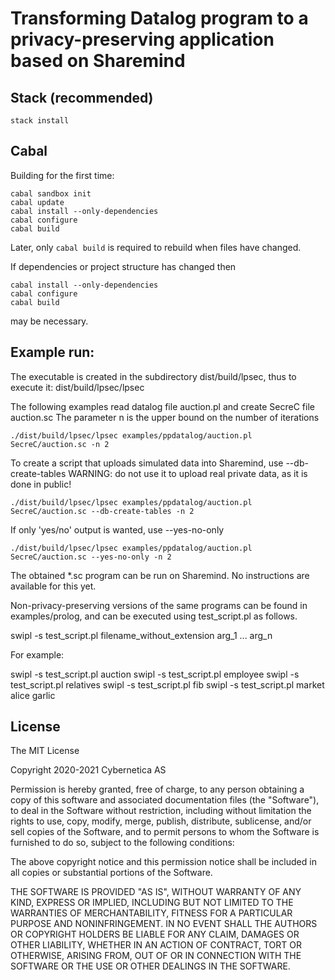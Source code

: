 # Transforming Datalog program to a privacy-preserving application based on Sharemind

## Stack (recommended)

`stack install`

## Cabal

Building for the first time:

```
cabal sandbox init
cabal update
cabal install --only-dependencies
cabal configure
cabal build
```

Later, only 
`cabal build`
is required to rebuild when files have changed.

If dependencies or project structure has changed then

```
cabal install --only-dependencies
cabal configure
cabal build
```

may be necessary.


## Example run:

The executable is created in the subdirectory dist/build/lpsec, thus to execute it:
    dist/build/lpsec/lpsec

The following examples read datalog file auction.pl and create SecreC file auction.sc
The parameter n is the upper bound on the number of iterations

    ./dist/build/lpsec/lpsec examples/ppdatalog/auction.pl SecreC/auction.sc -n 2

To create a script that uploads simulated data into Sharemind, use --db-create-tables
WARNING: do not use it to upload real private data, as it is done in public!

    ./dist/build/lpsec/lpsec examples/ppdatalog/auction.pl SecreC/auction.sc --db-create-tables -n 2

If only 'yes/no' output is wanted, use --yes-no-only

    ./dist/build/lpsec/lpsec examples/ppdatalog/auction.pl SecreC/auction.sc --yes-no-only -n 2

The obtained *.sc program can be run on Sharemind. No instructions are available for this yet.


Non-privacy-preserving versions of the same programs can be found in examples/prolog, and can be executed using test_script.pl as follows.

  swipl -s test_script.pl filename_without_extension arg_1 ... arg_n

For example:

  swipl -s test_script.pl auction
  swipl -s test_script.pl employee
  swipl -s test_script.pl relatives
  swipl -s test_script.pl fib
  swipl -s test_script.pl market alice garlic

## License

The MIT License

Copyright 2020-2021 Cybernetica AS

Permission is hereby granted, free of charge, to any person obtaining a copy of this software and associated documentation files (the "Software"), to deal in the Software without restriction, including without limitation the rights to use, copy, modify, merge, publish, distribute, sublicense, and/or sell copies of the Software, and to permit persons to whom the Software is furnished to do so, subject to the following conditions:

The above copyright notice and this permission notice shall be included in all copies or substantial portions of the Software.

THE SOFTWARE IS PROVIDED "AS IS", WITHOUT WARRANTY OF ANY KIND, EXPRESS OR IMPLIED, INCLUDING BUT NOT LIMITED TO THE WARRANTIES OF MERCHANTABILITY, FITNESS FOR A PARTICULAR PURPOSE AND NONINFRINGEMENT. IN NO EVENT SHALL THE AUTHORS OR COPYRIGHT HOLDERS BE LIABLE FOR ANY CLAIM, DAMAGES OR OTHER LIABILITY, WHETHER IN AN ACTION OF CONTRACT, TORT OR OTHERWISE, ARISING FROM, OUT OF OR IN CONNECTION WITH THE SOFTWARE OR THE USE OR OTHER DEALINGS IN THE SOFTWARE.

